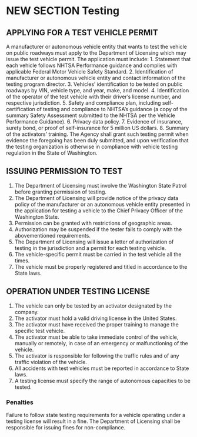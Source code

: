 
# NEW SECTION Testing

## APPLYING FOR A TEST VEHICLE PERMIT
A manufacturer or autonomous vehicle entity that wants to test the vehicle on public roadways must apply to the Department of Licensing which may issue the test vehicle permit. The application must include:
    1. Statement that each vehicle follows NHTSA Performance guidance and complies with applicable Federal Motor Vehicle Safety Standard.
    2. Identification of manufacturer or autonomous vehicle entity and contact information of the testing program director.
    3. Vehicles’ identification to be tested on public roadways by VIN, vehicle type, and year, make, and model.
    4. Identification of the operator of the test vehicle with their driver’s license number, and respective jurisdiction.
    5. Safety and compliance plan, including self-certification of testing and compliance to NHTSA’s guidance (a copy of the summary Safety Assessment submitted to the NHTSA per the Vehicle Performance Guidance).
    6. Privacy data policy.
    7. Evidence of insurance, surety bond, or proof of self-insurance for 5 million US dollars.
    8. Summary of the activators’ training.
The Agency shall grant such testing permit when evidence the foregoing has been duly submitted, and upon verification that the testing organization is otherwise in compliance with vehicle testing regulation in the State of Washington. 


## ISSUING PERMISSION TO TEST
1. The Department of Licensing must involve the Washington State Patrol before granting permission of testing.
2. The Department of Licensing will provide notice of the privacy data policy of the manufacturer or an autonomous vehicle entity presented in the application for testing a vehicle to the Chief Privacy Officer of the Washington State.
3. Permission can be granted with restrictions of geographic areas. 
4. Authorization may be suspended if the tester fails to comply with the abovementioned requirements.
5. The Department of Licensing will issue a letter of authorization of testing in the jurisdiction and a permit for each testing vehicle.
6. The vehicle-specific permit must be carried in the test vehicle all the times.
7. The vehicle must be properly registered and titled in accordance to the State laws.

## OPERATION UNDER TESTING LICENSE
1. The vehicle can only be tested by an activator designated by the company.
2. The activator must hold a valid driving license in the United States.
3. The activator must have received the proper training to manage the specific test vehicle.
4. The activator must be able to take immediate control of the vehicle, manually or remotely, in case of an emergency or malfunctioning of the vehicle.
5. The activator is responsible for following the traffic rules and of any traffic violation of the vehicle.
6. All accidents with test vehicles must be reported in accordance to State laws.
7. A testing license must specify the range of autonomous capacities to be tested. 


### Penalties
Failure to follow state testing requirements for a vehicle operating under a testing license will result in a fine. 
The Department of Licensing shall be responsible for issuing fines for non-compliance. 
